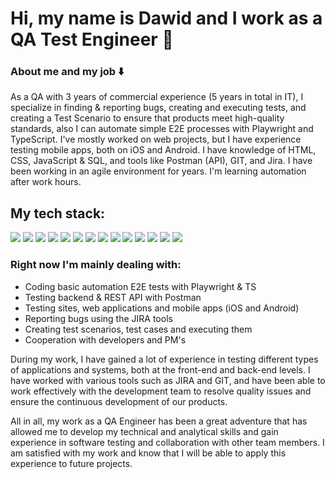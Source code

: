 # Hi, my name is Dawid and I work as a QA Test Engineer 👋

### About me and my job ⬇️

As a QA with 3 years of commercial experience (5 years in total in IT), I specialize in finding & reporting bugs, creating and executing tests, and creating a Test Scenario to ensure that products meet high-quality standards, also I can automate simple E2E processes with Playwright and TypeScript. I've mostly worked on web projects, but I have experience testing mobile apps, both on iOS and Android. I have knowledge of HTML, CSS, JavaScript & SQL, and tools like Postman (API), GIT, and Jira. I have been working in an agile environment for years. I'm learning automation after work hours.

## My tech stack:
<div display='inline'>
<img src="https://img.shields.io/badge/json-5E5C5C?style=for-the-badge&logo=json&logoColor=white" />
<img src="https://img.shields.io/badge/GraphQl-E10098?style=for-the-badge&logo=graphql&logoColor=white" />
<img src="https://img.shields.io/badge/Jira-0052CC?style=for-the-badge&logo=Jira&logoColor=white" />
<img src="https://img.shields.io/badge/Postman-FF6C37?style=for-the-badge&logo=Postman&logoColor=white" />
<img src="https://img.shields.io/badge/GIT-E44C30?style=for-the-badge&logo=git&logoColor=whit" />
<img src="https://img.shields.io/badge/GitHub-100000?style=for-the-badge&logo=github&logoColor=white" />
<img src="https://img.shields.io/badge/Playwright-45ba4b?style=for-the-badge&logo=Playwright&logoColor=white" />
<img src="https://img.shields.io/badge/TypeScript-007ACC?style=for-the-badge&logo=typescript&logoColor=white" />
<img src="https://img.shields.io/badge/JavaScript-323330?style=for-the-badge&logo=javascript&logoColor=F7DF1E" />
<img src="https://img.shields.io/badge/HTML5-E34F26?style=for-the-badge&logo=html5&logoColor=white" />
<img src="https://img.shields.io/badge/CSS3-1572B6?style=for-the-badge&logo=css3&logoColor=white" />
<img src="https://img.shields.io/badge/PostgreSQL-316192?style=for-the-badge&logo=postgresql&logoColor=white" />
<img src="https://img.shields.io/badge/Adobe%20XD-470137?style=for-the-badge&logo=Adobe%20XD&logoColor=#FF61F6" />
<img src="https://img.shields.io/badge/Figma-F24E1E?style=for-the-badge&logo=figma&logoColor=white" />
</div>


### Right now I'm mainly dealing with: 
- Coding basic automation E2E tests with Playwright & TS
- Testing backend & REST API with Postman
- Testing sites, web applications and mobile apps (iOS and Android)
- Reporting bugs using the JIRA tools
- Creating test scenarios, test cases and executing them
- Cooperation with developers and PM's

During my work, I have gained a lot of experience in testing different types of applications and systems, both at the front-end and back-end levels. I have worked with various tools such as JIRA and GIT, and have been able to work effectively with the development team to resolve quality issues and ensure the continuous development of our products.

All in all, my work as a QA Engineer has been a great adventure that has allowed me to develop my technical and analytical skills and gain experience in software testing and collaboration with other team members. I am satisfied with my work and know that I will be able to apply this experience to future projects.


